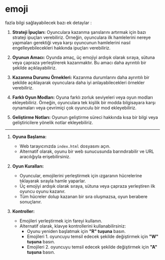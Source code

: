 # emoji
 fazla bilgi sağlayabilecek bazı ek detaylar :

1. **Strateji İpuçları:** Oyunculara kazanma şanslarını artırmak için bazı strateji ipuçları verebiliriz. Örneğin, oyunculara ilk hamlelerini nereye yapmaları gerektiği veya karşı oyuncunun hamlelerini nasıl engelleyebilecekleri hakkında ipuçları verebiliriz.

2. **Oyunun Amacı:** Oyunda amaç, üç emojiyi ardışık olarak sıraya, sütuna veya çapraza yerleştirerek kazanmaktır. Bu amacı daha ayrıntılı bir şekilde açıklayabiliriz.

3. **Kazanma Durumu Örnekleri:** Kazanma durumlarını daha ayrıntılı bir şekilde açıklayarak oyunculara daha iyi anlayabilecekleri örnekler verebiliriz.

4. **Farklı Oyun Modları:** Oyuna farklı zorluk seviyeleri veya oyun modları ekleyebiliriz. Örneğin, oyunculara tek kişilik bir modda bilgisayara karşı oynamaları veya çevrimiçi çok oyunculu bir mod ekleyebiliriz.

5. **Geliştirme Notları:** Oyunun geliştirme süreci hakkında kısa bir bilgi veya geliştiricilere yönelik notlar ekleyebiliriz.






---------------------------------------------------------------------------------





1. **Oyuna Başlama:**
   - Web tarayıcınızda `index.html` dosyasını açın.
   - Alternatif olarak, oyunu bir web sunucusunda barındırabilir ve URL aracılığıyla erişebilirsiniz.

2. **Oyun Kuralları:**
   - Oyuncular, emojilerini yerleştirmek için ızgaranın hücrelerine tıklayarak sırayla hamle yaparlar.
   - Üç emojiyi ardışık olarak sıraya, sütuna veya çapraza yerleştiren ilk oyuncu oyunu kazanır.
   - Tüm hücreler dolup kazanan bir sıra oluşmazsa, oyun berabere sonuçlanır.

3. **Kontroller:**
   - Emojileri yerleştirmek için fareyi kullanın.
   - Alternatif olarak, klavye kontrollerini kullanabilirsiniz:
     - Oyunu yeniden başlatmak için **"R" tuşuna** basın.
     - Emojileri 1. oyuncuyu temsil edecek şekilde değiştirmek için **"W" tuşuna** basın.
     - Emojileri 2. oyuncuyu temsil edecek şekilde değiştirmek için **"A" tuşuna** basın.

